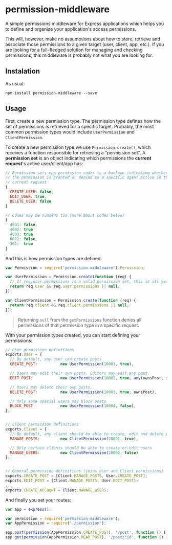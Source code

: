 permission-middleware
=====================

A simple permissions middleware for Express applications which helps you
to define and organize your application's access permissions.

This will, however, make no assumptions about how to store, retrieve and
associate those permissions to a given target (user, client, app, etc.). If
you are looking for a full-fledged solution for managing and checking
permissions, this middleware is probably not what you are looking for.


## Instalation

As usual:

```
npm install permission-middleware --save
```

## Usage

First, create a new permission type. The permission type defines how the set
of permissions is retrieved for a specific target. Probably, the most common
permission types would include `UserPermission` and `ClientPermission`.



To create a new permission type we use `Permission.create()`, which receives
a function responsible for retrieving a "permission set". A **permission set**
is an object indicating which permissions the **current request**'s active
user/client/app has:

```js
// Permission sets map permission codes to a boolean indicating whether
// the permission is granted or denied to a specific agent active in the
// current request
{
  CREATE_USER: false,
  EDIT_USER: true,
  DELETE_USER: false
}

// Codes may be numbers too (more about codes below)
{
  4001: false,
  4002: true,
  4003: true,
  6022: false,
  301:  true
}

```

And this is how permission types are defined:

```js
var Permission = require('permission-middleware').Permission;

var UserPermission = Permission.create(function (req) {
  // If req.user.permissions is a valid permission set, this is all you need...
  return req.user && req.user.permissions || null;
});

var ClientPermission = Permission.create(function (req) {
  return req.client && req.client.permissions || null;
});
```

> Returning `null` from the `getPermissions` function denies all permissions of
that permission type in a specific request.



With your permission types created, you can start defining your permissions:

```js
// User permission definitions
exports.User = {
  // By default, any user can create posts
  CREATE_POST:          new UserPermission(10001, true),

  // Users may edit their own posts. Editors may edit any post.
  EDIT_POST:            new UserPermission(10002, true, any(ownsPost, isEditor)),

  // Users may delete their own posts.
  DELETE_POST:          new UserPermission(10003, true, ownsPost),

  // Only some special users may block posts
  BLOCK_POST:           new UserPermission(10004, false),
};


// Client permission definitions
exports.Client = {
  // By default, any client should be able to create, edit and delete posts
  MANAGE_POSTS:         new ClientPermission(20001, true),

  // Only certain clients should be able to create or edit users
  MANAGE_USERS:         new ClientPermission(20002, false)
};


// General permission definitions (joins User and Client permissions)
exports.CREATE_POST = [Client.MANAGE_POSTS, User.CREATE_POST];
exports.EDIT_POST = [Client.MANAGE_POSTS, User.EDIT_POST];
...
exports.CREATE_ACCOUNT = Client.MANAGE_USERS;
```


And finally you set your routes:

```js
var app = express();

var permission = require('permission-middleware');
var AppPermission = require('./permission');

app.post(permission(AppPermission.CREATE_POST), '/post', function () { ... });
app.get(permission(AppPermission.READ_POST), '/post/:id', function () { ... });
```
